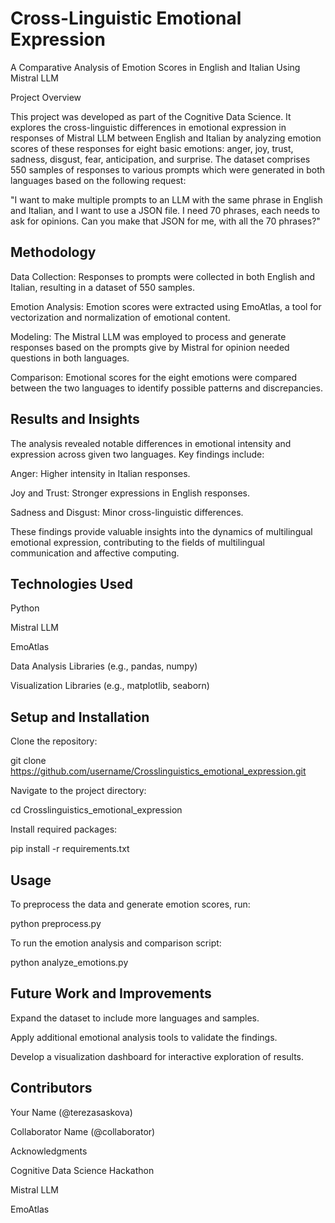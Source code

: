 # Cross-Linguistic Emotional Expression
A Comparative Analysis of Emotion Scores in English and Italian Using Mistral LLM

Project Overview

This project was developed as part of the Cognitive Data Science. It explores the cross-linguistic differences in emotional expression in responses of Mistral LLM between English and Italian by analyzing emotion scores of these responses for eight basic emotions: anger, joy, trust, sadness, disgust, fear, anticipation, and surprise. The dataset comprises 550 samples of responses to various prompts which were generated in both languages based on the following request:

"I want to make multiple prompts to an LLM with the same phrase in English and Italian, and I want to use a JSON file. I need 70 phrases, each needs to ask for opinions. Can you make that JSON for me, with all the 70 phrases?"



## Methodology

Data Collection: Responses to prompts were collected in both English and Italian, resulting in a dataset of 550 samples.

Emotion Analysis: Emotion scores were extracted using EmoAtlas, a tool for vectorization and normalization of emotional content.

Modeling: The Mistral LLM was employed to process and generate responses based on the prompts give by Mistral for opinion needed questions in both languages.

Comparison: Emotional scores for the eight emotions were compared between the two languages to identify possible patterns and discrepancies.



## Results and Insights

The analysis revealed notable differences in emotional intensity and expression across given two languages. Key findings include:

Anger: Higher intensity in Italian responses.

Joy and Trust: Stronger expressions in English responses.

Sadness and Disgust: Minor cross-linguistic differences.

These findings provide valuable insights into the dynamics of multilingual emotional expression, contributing to the fields of multilingual communication and affective computing.



## Technologies Used

Python

Mistral LLM

EmoAtlas

Data Analysis Libraries (e.g., pandas, numpy)

Visualization Libraries (e.g., matplotlib, seaborn)



## Setup and Installation

Clone the repository:

git clone https://github.com/username/Crosslinguistics_emotional_expression.git

Navigate to the project directory:

cd Crosslinguistics_emotional_expression

Install required packages:

pip install -r requirements.txt



## Usage

To preprocess the data and generate emotion scores, run:

python preprocess.py

To run the emotion analysis and comparison script:

python analyze_emotions.py



## Future Work and Improvements

Expand the dataset to include more languages and samples.

Apply additional emotional analysis tools to validate the findings.

Develop a visualization dashboard for interactive exploration of results.



## Contributors

Your Name (@terezasaskova)

Collaborator Name (@collaborator)

Acknowledgments

Cognitive Data Science Hackathon

Mistral LLM

EmoAtlas


